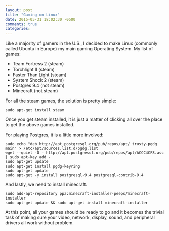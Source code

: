 ```yaml
---
layout: post
title: "Gaming on Linux"
date: 2015-05-31 18:02:30 -0500
comments: true
categories:
---
```

Like a majority of gamers in the U.S., I decided to make Linux (commonly called Ubuntu in Europe) my main gaming Operating System. My list of games:  

 * Team Fortress 2 (steam)
 * Torchlight II (steam)
 * Faster Than Light (steam)
 * System Shock 2 (steam)
 * Postgres 9.4 (not steam)
 * Minecraft (not steam)

For all the steam games, the solution is pretty simple:  
```  
sudo apt-get install steam
```
Once you get steam installed, it is just a matter of clicking all over the place to get the above games installed.  

For playing Postgres, it is a little more involved:  
```
sudo echo "deb http://apt.postgresql.org/pub/repos/apt/ trusty-pgdg main" > /etc/apt/sources.list.d/pgdg.list
wget --quiet -O - http://apt.postgresql.org/pub/repos/apt/ACCC4CF8.asc | sudo apt-key add -
sudo apt-get update
sudo apt-get install pgdg-keyring
sudo apt-get update
sudo apt-get -y install postgresql-9.4 postgresql-contrib-9.4
```
And lastly, we need to install minecraft.
```
sudo add-apt-repository ppa:minecraft-installer-peeps/minecraft-installer  
sudo apt-get update && sudo apt-get install minecraft-installer  
```  
At this point, all your games should be ready to go and it becomes the trivial task of making sure your video, network, display, sound, and peripheral drivers all work without problem.
